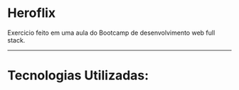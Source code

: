# Heroflix

<p align-center>Exercicio feito em uma aula do Bootcamp de desenvolvimento web full stack.</p>
<hr>

<h1>Tecnologias Utilizadas:</h1>
